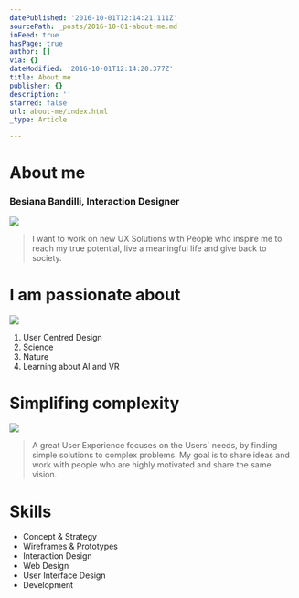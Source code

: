 ```yaml
---
datePublished: '2016-10-01T12:14:21.111Z'
sourcePath: _posts/2016-10-01-about-me.md
inFeed: true
hasPage: true
author: []
via: {}
dateModified: '2016-10-01T12:14:20.377Z'
title: About me
publisher: {}
description: ''
starred: false
url: about-me/index.html
_type: Article

---
```

# About me

### Besiana Bandilli, Interaction Designer
![](https://the-grid-user-content.s3-us-west-2.amazonaws.com/a258d704-a9c7-4256-978c-cf573764b0be.gif)

> I want to work on new UX Solutions with People who inspire me to reach my true potential, live a meaningful life and give back to society. 

# I am passionate about
![](https://the-grid-user-content.s3-us-west-2.amazonaws.com/e21c9f4d-271f-46d3-94bc-817dba846222.gif)

1. User Centred Design
2. Science
3. Nature
4. Learning about AI and VR

# Simplifing complexity
![](https://the-grid-user-content.s3-us-west-2.amazonaws.com/a71b4f18-c649-457e-8615-05342a8faafb.gif)

> A great User Experience focuses on the Users&grave; needs, by finding simple solutions to complex problems. My goal is to share ideas and work with people who are highly motivated and share the same vision.

# Skills

* Concept & Strategy
* Wireframes & Prototypes
* Interaction Design
* Web Design
* User Interface Design
* Development